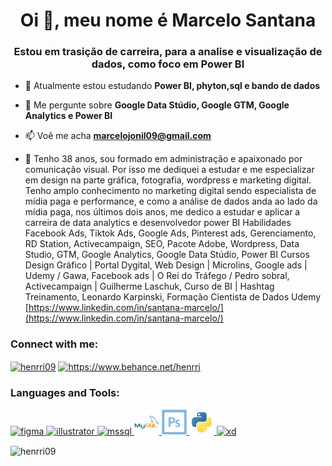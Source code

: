 <h1 align="center">Oi 👋, meu nome é Marcelo Santana</h1>
<h3 align="center">Estou em trasição de carreira, para a analise e visualização de dados, como foco em Power BI</h3>

- 🌱 Atualmente estou estudando **Power BI, phyton,sql e bando de dados**

- 💬 Me pergunte sobre **Google Data Stúdio, Google GTM, Google Analytics e Power BI**

- 📫 Voê me acha **marcelojonil09@gmail.com**

- 📄 Tenho 38 anos, sou formado em administração e apaixonado por comunicação visual. Por isso me dediquei a estudar e me especializar em design na parte gráfica, fotografia, wordpress e marketing digital. Tenho amplo conhecimento no marketing digital sendo especialista de mídia paga e performance, e como a análise de dados anda ao lado da mídia paga, nos últimos dois anos, me dedico a estudar e aplicar a carreira de data analytics e desenvolvedor power BI Habilidades Facebook Ads, Tiktok Ads, Google Ads, Pinterest ads, Gerenciamento, RD Station, Activecampaign, SEO, Pacote Adobe, Wordpress, Data Studio, GTM, Google Analytics, Google Data Stúdio, Power BI Cursos Design Gráfico | Portal Dygital, Web Design | Microlins, Google ads | Udemy / Gawa, Facebook ads | O Rei do Tráfego / Pedro sobral, Activecampaign | Guilherme Laschuk, Curso de BI | Hashtag Treinamento, Leonardo Karpinski, Formação Cientista de Dados Udemy [https://www.linkedin.com/in/santana-marcelo/](https://www.linkedin.com/in/santana-marcelo/)

<h3 align="left">Connect with me:</h3>
<p align="left">
<a href="https://instagram.com/henrri09" target="blank"><img align="center" src="https://raw.githubusercontent.com/rahuldkjain/github-profile-readme-generator/master/src/images/icons/Social/instagram.svg" alt="henrri09" height="30" width="40" /></a>
<a href="https://www.behance.net/https://www.behance.net/henrri" target="blank"><img align="center" src="https://raw.githubusercontent.com/rahuldkjain/github-profile-readme-generator/master/src/images/icons/Social/behance.svg" alt="https://www.behance.net/henrri" height="30" width="40" /></a>
</p>

<h3 align="left">Languages and Tools:</h3>
<p align="left"> <a href="https://www.figma.com/" target="_blank" rel="noreferrer"> <img src="https://www.vectorlogo.zone/logos/figma/figma-icon.svg" alt="figma" width="40" height="40"/> </a> <a href="https://www.adobe.com/in/products/illustrator.html" target="_blank" rel="noreferrer"> <img src="https://www.vectorlogo.zone/logos/adobe_illustrator/adobe_illustrator-icon.svg" alt="illustrator" width="40" height="40"/> </a> <a href="https://www.microsoft.com/en-us/sql-server" target="_blank" rel="noreferrer"> <img src="https://www.svgrepo.com/show/303229/microsoft-sql-server-logo.svg" alt="mssql" width="40" height="40"/> </a> <a href="https://www.mysql.com/" target="_blank" rel="noreferrer"> <img src="https://raw.githubusercontent.com/devicons/devicon/master/icons/mysql/mysql-original-wordmark.svg" alt="mysql" width="40" height="40"/> </a> <a href="https://www.photoshop.com/en" target="_blank" rel="noreferrer"> <img src="https://raw.githubusercontent.com/devicons/devicon/master/icons/photoshop/photoshop-line.svg" alt="photoshop" width="40" height="40"/> </a> <a href="https://www.python.org" target="_blank" rel="noreferrer"> <img src="https://raw.githubusercontent.com/devicons/devicon/master/icons/python/python-original.svg" alt="python" width="40" height="40"/> </a> <a href="https://www.adobe.com/products/xd.html" target="_blank" rel="noreferrer"> <img src="https://cdn.worldvectorlogo.com/logos/adobe-xd.svg" alt="xd" width="40" height="40"/> </a> </p>

<p><img align="center" src="https://github-readme-stats.vercel.app/api/top-langs?username=henrri09&show_icons=true&locale=en&layout=compact" alt="henrri09" /></p>


<!--
**Henrri09/henrri09** is a ✨ _special_ ✨ repository because its `README.md` (this file) appears on your GitHub profile.

Here are some ideas to get you started:

- 🔭 I’m currently working on ...
- 🌱 I’m currently learning ...
- 👯 I’m looking to collaborate on ...
- 🤔 I’m looking for help with ...
- 💬 Ask me about ...
- 📫 How to reach me: ...
- 😄 Pronouns: ...
- ⚡ Fun fact: ...
-->
